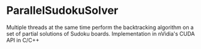 # ParallelSudokuSolver
Multiple threads at the same time perform the backtracking algorithm on a set of partial solutions of Sudoku boards. Implementation in nVidia's CUDA API in C/C++ 
